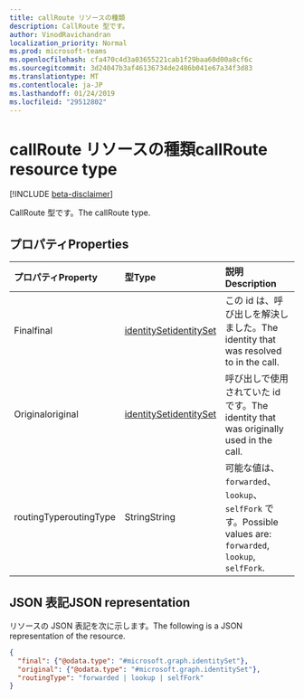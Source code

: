 ```yaml
---
title: callRoute リソースの種類
description: CallRoute 型です。
author: VinodRavichandran
localization_priority: Normal
ms.prod: microsoft-teams
ms.openlocfilehash: cfa470c4d3a03655221cab1f29baa60d00a8cf6c
ms.sourcegitcommit: 3d24047b3af46136734de2486b041e67a34f3d83
ms.translationtype: MT
ms.contentlocale: ja-JP
ms.lasthandoff: 01/24/2019
ms.locfileid: "29512802"
---
```

# <a name="callroute-resource-type"></a><span data-ttu-id="afd65-103">callRoute リソースの種類</span><span class="sxs-lookup"><span data-stu-id="afd65-103">callRoute resource type</span></span>

[!INCLUDE [beta-disclaimer](../../includes/beta-disclaimer.md)]

<span data-ttu-id="afd65-104">CallRoute 型です。</span><span class="sxs-lookup"><span data-stu-id="afd65-104">The callRoute type.</span></span>

## <a name="properties"></a><span data-ttu-id="afd65-105">プロパティ</span><span class="sxs-lookup"><span data-stu-id="afd65-105">Properties</span></span>

| <span data-ttu-id="afd65-106">プロパティ</span><span class="sxs-lookup"><span data-stu-id="afd65-106">Property</span></span>            | <span data-ttu-id="afd65-107">型</span><span class="sxs-lookup"><span data-stu-id="afd65-107">Type</span></span>                          | <span data-ttu-id="afd65-108">説明</span><span class="sxs-lookup"><span data-stu-id="afd65-108">Description</span></span>                                                  |
| :------------------ | :---------------------------- | :----------------------------------------------------------- |
| <span data-ttu-id="afd65-109">Final</span><span class="sxs-lookup"><span data-stu-id="afd65-109">final</span></span>               | [<span data-ttu-id="afd65-110">identitySet</span><span class="sxs-lookup"><span data-stu-id="afd65-110">identitySet</span></span>](identityset.md) | <span data-ttu-id="afd65-111">この id は、呼び出しを解決しました。</span><span class="sxs-lookup"><span data-stu-id="afd65-111">The identity that was resolved to in the call.</span></span>               |
| <span data-ttu-id="afd65-112">Original</span><span class="sxs-lookup"><span data-stu-id="afd65-112">original</span></span>            | [<span data-ttu-id="afd65-113">identitySet</span><span class="sxs-lookup"><span data-stu-id="afd65-113">identitySet</span></span>](identityset.md) | <span data-ttu-id="afd65-114">呼び出しで使用されていた id です。</span><span class="sxs-lookup"><span data-stu-id="afd65-114">The identity that was originally used in the call.</span></span>           |
| <span data-ttu-id="afd65-115">routingType</span><span class="sxs-lookup"><span data-stu-id="afd65-115">routingType</span></span>         | <span data-ttu-id="afd65-116">String</span><span class="sxs-lookup"><span data-stu-id="afd65-116">String</span></span>                        | <span data-ttu-id="afd65-117">可能な値は、`forwarded`、`lookup`、`selfFork` です。</span><span class="sxs-lookup"><span data-stu-id="afd65-117">Possible values are: `forwarded`, `lookup`, `selfFork`.</span></span>  |

## <a name="json-representation"></a><span data-ttu-id="afd65-118">JSON 表記</span><span class="sxs-lookup"><span data-stu-id="afd65-118">JSON representation</span></span>

<span data-ttu-id="afd65-119">リソースの JSON 表記を次に示します。</span><span class="sxs-lookup"><span data-stu-id="afd65-119">The following is a JSON representation of the resource.</span></span>

<!-- {
  "blockType": "resource",
  "optionalProperties": [

  ],
  "@odata.type": "microsoft.graph.callRoute"
}-->
```json
{
  "final": {"@odata.type": "#microsoft.graph.identitySet"},
  "original": {"@odata.type": "#microsoft.graph.identitySet"},
  "routingType": "forwarded | lookup | selfFork"
}
```
<!-- uuid: 8fcb5dbc-d5aa-4681-8e31-b001d5168d79
2015-10-25 14:57:30 UTC -->
<!--
{
  "type": "#page.annotation",
  "description": "callRoute resource",
  "keywords": "",
  "section": "documentation",
  "tocPath": "",
  "suppressions": [
    "Error: /api-reference/beta/resources/callroute.md:\r\n      Exception processing links.\r\n    System.ArgumentException: Link Definition was null. Link text: !INCLUDE [beta-disclaimer](../../includes/beta-disclaimer.md)\r\n      at ApiDoctor.Validation.DocFile.get_LinkDestinations()\r\n      at ApiDoctor.Validation.DocSet.ValidateLinks(Boolean includeWarnings, String[] relativePathForFiles, IssueLogger issues, Boolean requireFilenameCaseMatch, Boolean printOrphanedFiles)"
  ]
}
-->
